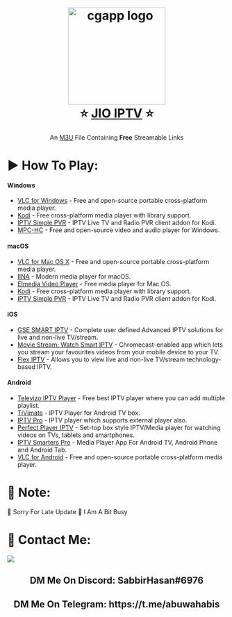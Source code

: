 <h1 align="center">
  <img alt="cgapp logo" src="https://i.ibb.co/m9MGMMn/ezgif-2-280931415e.jpg" width="224px"/><br/>
  ⭐️ <a href="https://raw.githubusercontent.com/sabbiriptv/JIO_IPTV/main/JIO.m3u">JIO IPTV</a> ⭐️
</h1>
<p align="center">An <a href="https://raw.githubusercontent.com/sabbiriptv/JIO_IPTV/main/JIO.m3u">M3U</a> File Containing <b>Free</b> Streamable Links</p>

# ▶️ How To Play:

#### Windows

- [VLC for Windows](https://www.videolan.org/vlc/download-windows.html) - Free and open-source portable cross-platform media player.
- [Kodi](https://kodi.tv/) - Free cross-platform media player with library support.
- [IPTV Simple PVR](https://kodi.tv/addon/pvr-client/pvr-iptv-simple-client) - IPTV Live TV and Radio PVR client addon for Kodi.
- [MPC-HC](https://github.com/clsid2/mpc-hc) - Free and open-source video and audio player for Windows.

#### macOS

- [VLC for Mac OS X](https://www.videolan.org/vlc/download-macosx.html) - Free and open-source portable cross-platform media player.
- [IINA](https://iina.io/) - Modern media player for macOS.
- [Elmedia Video Player](https://apps.apple.com/us/app/elmedia-video-player/id1044549675) - Free media player for Mac OS.
- [Kodi](https://kodi.tv/) - Free cross-platform media player with library support.
- [IPTV Simple PVR](https://kodi.tv/addon/pvr-client/pvr-iptv-simple-client) - IPTV Live TV and Radio PVR client addon for Kodi.

#### iOS

- [GSE SMART IPTV](https://apps.apple.com/us/app/gse-smart-iptv/id1028734023) - Complete user defined Advanced IPTV solutions for live and non-live TV/stream.
- [Movie Stream: Watch Smart IPTV](https://apps.apple.com/us/app/movie-stream-ip-tv-films/id1450912244) - Chromecast-enabled app which lets you stream your favourites videos from your mobile device to your TV.
- [Flex IPTV](https://apps.apple.com/ae/app/flex-iptv/id1182930255) - Allows you to view live and non-live TV/stream technology-based IPTV.

#### Android

- [Televizo IPTV Player](https://drive.google.com/file/d/1x542FLeS9zGhyveZtajlNWnyCRqkMRgB/view?usp=sharing) - Free best IPTV player where you can add multiple playlist.
- [TiVimate](https://drive.google.com/file/d/19z-lim_r6326EMfoNd2wp6USPJO7fZ8S/view?usp=sharing) - IPTV Player for Android TV box.
- [IPTV Pro](https://drive.google.com/file/d/1YbUM7p4cX534pOK9aPK78BoqQC8_4LEq/view?usp=sharing) - IPTV player which supports external player also.
- [Perfect Player IPTV](https://drive.google.com/file/d/1pXfEHUEqvlpS7iLmPobC1SqkwIszj4o6/view?usp=sharing) - Set-top box style IPTV/Media player for watching videos on TVs, tablets and smartphones.
- [IPTV Smarters Pro](https://play.google.com/store/apps/details?id=com.nst.iptvsmarterstvbox&hl=en) - Media Player App For Android TV, Android Phone and Android Tab.
- [VLC for Android](https://play.google.com/store/apps/details?id=org.videolan.vlc) - Free and open-source portable cross-platform media player.

# 📘 Note:
🚨 Sorry For Late Update
🚨 I Am A Bit Busy
<br>

# 💛 Contact Me:
<a href="mailto:sabbirhasan10000bd@gmail.com"><img src="https://img.shields.io/badge/Email-sabbirhasan10000bd@gmail.com-teal?style=for-the-badge&logo=gmail" /></a>
<h2 align="center">DM Me On Discord: SabbirHasan#6976</h2>
<h2 align="center">DM Me On Telegram: https://t.me/abuwahabis</h2>
